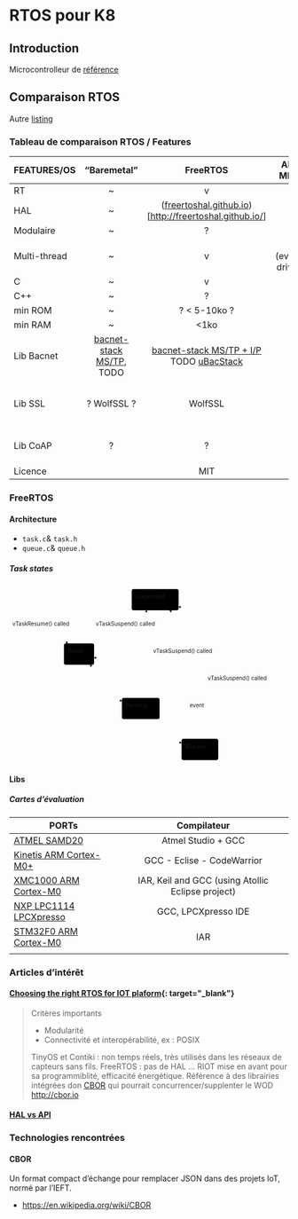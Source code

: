 <!DOCTYPE html>
<html>

<head>
  <meta charset="utf-8">
  <meta name="viewport" content="width=device-width, initial-scale=1.0">
  <title>rtos</title>
  <link rel="stylesheet" href="https://stackedit.io/style.css" />
</head>

<body class="stackedit">
  <div class="stackedit__html"><h1 id="rtos-pour-k8">RTOS pour K8</h1>
<h2 id="introduction">Introduction</h2>
<p>Microcontrolleur de <a href="http://ww1.microchip.com/downloads/en/DeviceDoc/SAMD21-Family-DataSheet-DS40001882D.pdf">référence</a></p>
<h2 id="comparaison-rtos">Comparaison RTOS</h2>
<p>Autre <a href="https://www.osrtos.com/">listing</a></p>
<h3 id="tableau-de-comparaison-rtos--features">Tableau de comparaison RTOS / Features</h3>

<table>
<thead>
<tr>
<th>FEATURES/OS</th>
<th align="center">“Baremetal”</th>
<th align="center">FreeRTOS</th>
<th align="center">ARM Mbed</th>
<th align="center">RIOT</th>
<th align="center">Linux</th>
<th align="center">Contiki</th>
<th align="center">TinyOS</th>
<th align="center">Nucleus OS</th>
</tr>
</thead>
<tbody>
<tr>
<td>RT</td>
<td align="center">~</td>
<td align="center">v</td>
<td align="center">v</td>
<td align="center">v</td>
<td align="center">~</td>
<td align="center"></td>
<td align="center"></td>
<td align="center">v</td>
</tr>
<tr>
<td>HAL</td>
<td align="center">~</td>
<td align="center">(<a href="http://freertoshal.github.io">freertoshal.github.io</a>)[<a href="http://freertoshal.github.io/">http://freertoshal.github.io/</a>]</td>
<td align="center">v</td>
<td align="center">v</td>
<td align="center"></td>
<td align="center"></td>
<td align="center"></td>
<td align="center"></td>
</tr>
<tr>
<td>Modulaire</td>
<td align="center">~</td>
<td align="center">?</td>
<td align="center">v</td>
<td align="center">v</td>
<td align="center">v</td>
<td align="center"></td>
<td align="center"></td>
<td align="center">?</td>
</tr>
<tr>
<td>Multi-thread</td>
<td align="center">~</td>
<td align="center">v</td>
<td align="center">X (event-driven)</td>
<td align="center">v</td>
<td align="center">v</td>
<td align="center"></td>
<td align="center"></td>
<td align="center"></td>
</tr>
<tr>
<td>C</td>
<td align="center">~</td>
<td align="center">v</td>
<td align="center">v</td>
<td align="center">v</td>
<td align="center"></td>
<td align="center">~</td>
<td align="center"></td>
<td align="center"></td>
</tr>
<tr>
<td>C++</td>
<td align="center">~</td>
<td align="center">?</td>
<td align="center">v</td>
<td align="center">v</td>
<td align="center"></td>
<td align="center"></td>
<td align="center"></td>
<td align="center"></td>
</tr>
<tr>
<td>min ROM</td>
<td align="center">~</td>
<td align="center">? &lt; 5-10ko ?</td>
<td align="center"></td>
<td align="center">~1.5ko</td>
<td align="center">~1mo</td>
<td align="center">&lt;2ko</td>
<td align="center">&lt;1ko</td>
<td align="center">?</td>
</tr>
<tr>
<td>min RAM</td>
<td align="center">~</td>
<td align="center">&lt;1ko</td>
<td align="center"></td>
<td align="center">~5ko</td>
<td align="center">~1mo</td>
<td align="center">&lt;2ko</td>
<td align="center">&lt;1kb</td>
<td align="center">?</td>
</tr>
<tr>
<td>Lib Bacnet</td>
<td align="center"><a href="https://www.softdel.com/bacnet-stack/">bacnet-stack MS/TP</a>, TODO</td>
<td align="center"><a href="https://www.softdel.com/bacnet-stack/">bacnet-stack MS/TP + I/P</a> TODO <a href="https://www.cimetrics.com/products/products-bacnet-ubacstac">uBacStack</a></td>
<td align="center"></td>
<td align="center">?</td>
<td align="center">?</td>
<td align="center">?</td>
<td align="center">?</td>
<td align="center">?</td>
</tr>
<tr>
<td>Lib SSL</td>
<td align="center">? WolfSSL ?</td>
<td align="center">WolfSSL</td>
<td align="center"></td>
<td align="center"><a href="https://github.com/RIOT-OS/RIOT/pull/6197">WolfSSL (alpha)</a></td>
<td align="center">wolfssl, openssl, openssh, …</td>
<td align="center">?</td>
<td align="center">WolfSSL</td>
<td align="center">WolfSSL</td>
</tr>
<tr>
<td>Lib CoAP</td>
<td align="center">?</td>
<td align="center">?</td>
<td align="center"></td>
<td align="center"><a href="https://github.com/RIOT-OS/RIOT/wiki/nanocoap-Home">nanocoap</a>,  <a href="https://github.com/RIOT-OS/RIOT/wiki/gcoap-Status">gcoap</a>, <a href="https://github.com/RIOT-OS/libcoap">lib-coap</a></td>
<td align="center">lib-coap</td>
<td align="center">lib-coap</td>
<td align="center">?</td>
<td align="center">?</td>
</tr>
<tr>
<td>Licence</td>
<td align="center"></td>
<td align="center">MIT</td>
<td align="center"></td>
<td align="center">LGPLv2.1</td>
<td align="center"></td>
<td align="center"></td>
<td align="center"></td>
<td align="center"></td>
</tr>
</tbody>
</table><h3 id="freertos">FreeRTOS</h3>
<h4 id="architecture">Architecture</h4>
<ul>
<li><code>task.c</code>&amp; <code>task.h</code></li>
<li><code>queue.c</code>&amp; <code>queue.h</code></li>
</ul>
<h5 id="task-states">Task states</h5>
<div class="mermaid"><svg xmlns="http://www.w3.org/2000/svg" id="mermaid-svg-tjsAG8LocuOnCTAc" width="100%" style="max-width: 711.5px;" viewBox="0 0 711.5 451.5"><g transform="translate(-12, -12)"><g class="output"><g class="clusters"></g><g class="edgePaths"><g class="edgePath" style="opacity: 1;"><path class="path" d="M323.671875,62.610868230202364L116.2578125,116.375L160.81840168095667,158.5" marker-end="url(#arrowhead9681)" style="fill:none"></path><defs><marker id="arrowhead9681" viewBox="0 0 10 10" refX="9" refY="5" markerUnits="strokeWidth" markerWidth="8" markerHeight="6" orient="auto"><path d="M 0 0 L 10 5 L 0 10 z" class="arrowheadPath" style="stroke-width: 1; stroke-dasharray: 1, 0;"></path></marker></defs></g><g class="edgePath" style="opacity: 1;"><path class="path" d="M227.91796875,166.9049758048995L331.5859375,116.375L363.11315433212997,74.25" marker-end="url(#arrowhead9682)" style="fill:none"></path><defs><marker id="arrowhead9682" viewBox="0 0 10 10" refX="9" refY="5" markerUnits="strokeWidth" markerWidth="8" markerHeight="6" orient="auto"><path d="M 0 0 L 10 5 L 0 10 z" class="arrowheadPath" style="stroke-width: 1; stroke-dasharray: 1, 0;"></path></marker></defs></g><g class="edgePath" style="opacity: 1;"><path class="path" d="M181.67778373194946,212.75L169.51171875,254.875L298.7890625,305.3969837753235" marker-end="url(#arrowhead9683)" style="fill:none"></path><defs><marker id="arrowhead9683" viewBox="0 0 10 10" refX="9" refY="5" markerUnits="strokeWidth" markerWidth="8" markerHeight="6" orient="auto"><path d="M 0 0 L 10 5 L 0 10 z" class="arrowheadPath" style="stroke-width: 1; stroke-dasharray: 1, 0;"></path></marker></defs></g><g class="edgePath" style="opacity: 1;"><path class="path" d="M346.7109375,351.25L346.7109375,376.25L450.625,412.2047075143909" marker-end="url(#arrowhead9684)" style="fill:none"></path><defs><marker id="arrowhead9684" viewBox="0 0 10 10" refX="9" refY="5" markerUnits="strokeWidth" markerWidth="8" markerHeight="6" orient="auto"><path d="M 0 0 L 10 5 L 0 10 z" class="arrowheadPath" style="stroke-width: 1; stroke-dasharray: 1, 0;"></path></marker></defs></g><g class="edgePath" style="opacity: 1;"><path class="path" d="M312.9316829309567,297L260.47265625,254.875L217.3068874097473,212.75" marker-end="url(#arrowhead9685)" style="fill:none"></path><defs><marker id="arrowhead9685" viewBox="0 0 10 10" refX="9" refY="5" markerUnits="strokeWidth" markerWidth="8" markerHeight="6" orient="auto"><path d="M 0 0 L 10 5 L 0 10 z" class="arrowheadPath" style="stroke-width: 1; stroke-dasharray: 1, 0;"></path></marker></defs></g><g class="edgePath" style="opacity: 1;"><path class="path" d="M394.6328125,298.7240850923877L477.359375,254.875L477.359375,185.625L477.359375,116.375L420.2121361687726,74.25" marker-end="url(#arrowhead9686)" style="fill:none"></path><defs><marker id="arrowhead9686" viewBox="0 0 10 10" refX="9" refY="5" markerUnits="strokeWidth" markerWidth="8" markerHeight="6" orient="auto"><path d="M 0 0 L 10 5 L 0 10 z" class="arrowheadPath" style="stroke-width: 1; stroke-dasharray: 1, 0;"></path></marker></defs></g><g class="edgePath" style="opacity: 1;"><path class="path" d="M497.359375,401.25L497.359375,376.25L497.359375,324.125L497.359375,254.875L227.91796875,194.26444473346953" marker-end="url(#arrowhead9687)" style="fill:none"></path><defs><marker id="arrowhead9687" viewBox="0 0 10 10" refX="9" refY="5" markerUnits="strokeWidth" markerWidth="8" markerHeight="6" orient="auto"><path d="M 0 0 L 10 5 L 0 10 z" class="arrowheadPath" style="stroke-width: 1; stroke-dasharray: 1, 0;"></path></marker></defs></g><g class="edgePath" style="opacity: 1;"><path class="path" d="M544.09375,407.91625385473395L616.4296875,376.25L616.4296875,324.125L616.4296875,254.875L616.4296875,185.625L616.4296875,116.375L443.15625,64.87980285656809" marker-end="url(#arrowhead9688)" style="fill:none"></path><defs><marker id="arrowhead9688" viewBox="0 0 10 10" refX="9" refY="5" markerUnits="strokeWidth" markerWidth="8" markerHeight="6" orient="auto"><path d="M 0 0 L 10 5 L 0 10 z" class="arrowheadPath" style="stroke-width: 1; stroke-dasharray: 1, 0;"></path></marker></defs></g></g><g class="edgeLabels"><g class="edgeLabel" transform="translate(116.2578125,116.375)" style="opacity: 1;"><g transform="translate(-96.2578125,-17.125)" class="label"><foreignObject width="192.529541015625" height="34.26041793823242"><div xmlns="http://www.w3.org/1999/xhtml" style="display: inline-block; white-space: nowrap;"><span class="edgeLabel">vTaskResume() called</span></div></foreignObject></g></g><g class="edgeLabel" transform="translate(331.5859375,116.375)" style="opacity: 1;"><g transform="translate(-99.0703125,-17.125)" class="label"><foreignObject width="198.150390625" height="34.26041793823242"><div xmlns="http://www.w3.org/1999/xhtml" style="display: inline-block; white-space: nowrap;"><span class="edgeLabel">vTaskSuspend() called</span></div></foreignObject></g></g><g class="edgeLabel" transform="" style="opacity: 1;"><g transform="translate(0,0)" class="label"><foreignObject width="0" height="0"><div xmlns="http://www.w3.org/1999/xhtml" style="display: inline-block; white-space: nowrap;"><span class="edgeLabel"></span></div></foreignObject></g></g><g class="edgeLabel" transform="" style="opacity: 1;"><g transform="translate(0,0)" class="label"><foreignObject width="0" height="0"><div xmlns="http://www.w3.org/1999/xhtml" style="display: inline-block; white-space: nowrap;"><span class="edgeLabel"></span></div></foreignObject></g></g><g class="edgeLabel" transform="" style="opacity: 1;"><g transform="translate(0,0)" class="label"><foreignObject width="0" height="0"><div xmlns="http://www.w3.org/1999/xhtml" style="display: inline-block; white-space: nowrap;"><span class="edgeLabel"></span></div></foreignObject></g></g><g class="edgeLabel" transform="translate(477.359375,185.625)" style="opacity: 1;"><g transform="translate(-99.0703125,-17.125)" class="label"><foreignObject width="198.150390625" height="34.26041793823242"><div xmlns="http://www.w3.org/1999/xhtml" style="display: inline-block; white-space: nowrap;"><span class="edgeLabel">vTaskSuspend() called</span></div></foreignObject></g></g><g class="edgeLabel" transform="translate(497.359375,324.125)" style="opacity: 1;"><g transform="translate(-25.8984375,-17.125)" class="label"><foreignObject width="51.8023681640625" height="34.26041793823242"><div xmlns="http://www.w3.org/1999/xhtml" style="display: inline-block; white-space: nowrap;"><span class="edgeLabel">event</span></div></foreignObject></g></g><g class="edgeLabel" transform="translate(616.4296875,254.875)" style="opacity: 1;"><g transform="translate(-99.0703125,-17.125)" class="label"><foreignObject width="198.150390625" height="34.26041793823242"><div xmlns="http://www.w3.org/1999/xhtml" style="display: inline-block; white-space: nowrap;"><span class="edgeLabel">vTaskSuspend() called</span></div></foreignObject></g></g></g><g class="nodes"><g class="node" id="A" transform="translate(383.4140625,47.125)" style="opacity: 1;"><rect rx="5" ry="5" x="-59.7421875" y="-27.125" width="119.484375" height="54.25"></rect><g class="label" transform="translate(0,0)"><g transform="translate(-49.7421875,-17.125)"><foreignObject width="99.4869384765625" height="34.26041793823242"><div xmlns="http://www.w3.org/1999/xhtml" style="display: inline-block; white-space: nowrap;">suspended</div></foreignObject></g></g></g><g class="node" style="opacity: 1;" id="B" transform="translate(189.51171875,185.625)"><rect rx="5" ry="5" x="-38.40625" y="-27.125" width="76.8125" height="54.25"></rect><g class="label" transform="translate(0,0)"><g transform="translate(-28.40625,-17.125)"><foreignObject width="56.826171875" height="34.26041793823242"><div xmlns="http://www.w3.org/1999/xhtml" style="display: inline-block; white-space: nowrap;">Ready</div></foreignObject></g></g></g><g class="node" style="opacity: 1;" id="C" transform="translate(346.7109375,324.125)"><rect rx="5" ry="5" x="-47.921875" y="-27.125" width="95.84375" height="54.25"></rect><g class="label" transform="translate(0,0)"><g transform="translate(-37.921875,-17.125)"><foreignObject width="75.8505859375" height="34.26041793823242"><div xmlns="http://www.w3.org/1999/xhtml" style="display: inline-block; white-space: nowrap;">Running</div></foreignObject></g></g></g><g class="node" style="opacity: 1;" id="D" transform="translate(497.359375,428.375)"><rect rx="5" ry="5" x="-46.734375" y="-27.125" width="93.46875" height="54.25"></rect><g class="label" transform="translate(0,0)"><g transform="translate(-36.734375,-17.125)"><foreignObject width="73.4827880859375" height="34.26041793823242"><div xmlns="http://www.w3.org/1999/xhtml" style="display: inline-block; white-space: nowrap;">Blocked</div></foreignObject></g></g></g></g></g></g></svg></div>
<h4 id="libs">Libs</h4>
<h5 id="cartes-dévaluation">Cartes d’évaluation</h5>

<table>
<thead>
<tr>
<th>PORTs</th>
<th align="center">Compilateur</th>
</tr>
</thead>
<tbody>
<tr>
<td><a href="http://www.openrtos.net/Atmel_SAMD20_RTOS.html">ATMEL SAMD20</a></td>
<td align="center">Atmel Studio + GCC</td>
</tr>
<tr>
<td><a href="http://mcuoneclipse.wordpress.com/2012/09/29/tutorial-freedom-with-freertos-and-kinetis-l/">Kinetis ARM Cortex-M0+</a></td>
<td align="center">GCC - Eclise - CodeWarrior</td>
</tr>
<tr>
<td><a href="http://www.openrtos.net/Infineon-ARM-Cortex-M0-XMC1000-RTOS.html">XMC1000 ARM Cortex-M0</a></td>
<td align="center">IAR, Keil and GCC (using Atollic Eclipse project)</td>
</tr>
<tr>
<td><a href="http://www.openrtos.net/FreeRTOS-for-Cortex-M0-LPC1114-LPCXpresso.html">NXP LPC1114 LPCXpresso</a></td>
<td align="center">GCC, LPCXpresso IDE</td>
</tr>
<tr>
<td><a href="http://www.openrtos.net/FreeRTOS-for-STM32F051-Cortex-M0-IAR.html">STM32F0 ARM Cortex-M0</a></td>
<td align="center">IAR</td>
</tr>
<tr>
<td></td>
<td align="center"></td>
</tr>
</tbody>
</table><h3 id="articles-dintérêt">Articles d’intérêt</h3>
<h4 id="choosing-the-right-rtos-for-iot-plaform-target_blank"><a href="https://www.researchgate.net/publication/289253076_Choosing_the_right_RTOS_for_IoT_platform">Choosing the right RTOS for IOT plaform</a>{: target="_blank"}</h4>
<blockquote>
<p>Critères importants</p>
<ul>
<li>Modularité</li>
<li>Connectivité et interopérabilité, ex : POSIX</li>
</ul>
<p>TinyOS et Contiki : non temps réels, très utilisés dans les réseaux de capteurs sans fils. FreeRTOS : pas de HAL … RIOT mise en avant pour sa programmiblité, efficacité énergétique. Référence à des librairies intégrées don <a href="http://cbor.io/">CBOR</a> qui pourrait concurrencer/supplenter le WOD <a href="http://cbor.io">http://cbor.io</a></p>
</blockquote>
<h4 id="hal-vs-api-"><a href="https://www.beningo.com/embedded-basics-apis-vs-hals/">HAL vs API </a></h4>
<h3 id="technologies--rencontrées">Technologies  rencontrées</h3>
<h4 id="cbor">CBOR</h4>
<p>Un format compact d’échange pour remplacer JSON dans des projets IoT, normé par l’IEFT.</p>
<ul>
<li><a href="https://en.wikipedia.org/wiki/CBOR">https://en.wikipedia.org/wiki/CBOR</a></li>
</ul>
</div>
</body>

</html>
